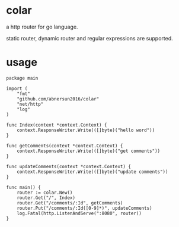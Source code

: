 # colar

a http router for go language. 

static router, dynamic router and regular expressions are supported.

# usage

```
package main

import (
    "fmt"
    "github.com/abnersun2016/colar"
    "net/http"
    "log"
)

func Index(context *context.Context) {
    context.ResponseWriter.Write(([]byte)("hello word"))
}

func getComments(context *context.Context) {
    context.ResponseWriter.Write(([]byte)("get comments"))
}

func updateComments(context *context.Context) {
    context.ResponseWriter.Write(([]byte)("update comments"))
}

func main() {
    router := colar.New()
    router.Get("/", Index)
    router.Get("/comments/:Id", getComments)
    router.Put("/comments/:Id([0-9]*)", updateComments)
    log.Fatal(http.ListenAndServe(":8080", router))
}
```
